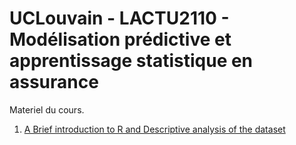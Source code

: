 # UCLouvain - LACTU2110  - Modélisation prédictive et apprentissage statistique en assurance

Materiel du cours.


1. [A Brief introduction to R and Descriptive analysis of the dataset](1.%20Introduction/1.%20Brief%20Introduction%20to%20R%20and%20Descriptive%20Analysis%20of%20the%20Dataset.md)
